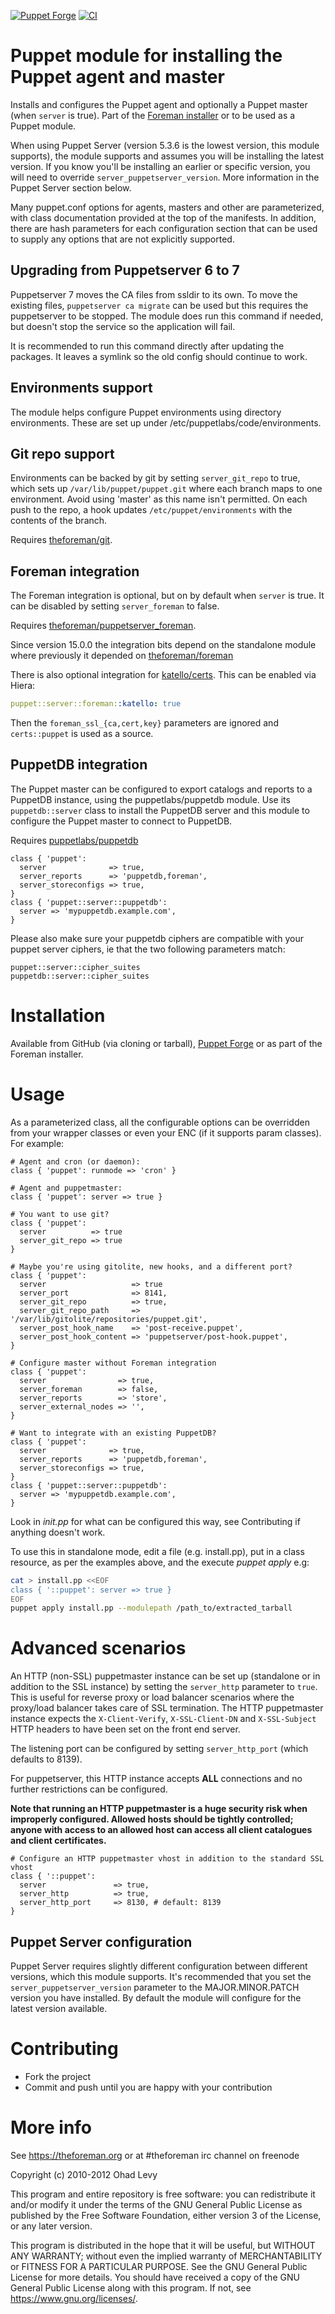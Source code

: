 [![Puppet Forge](https://img.shields.io/puppetforge/v/theforeman/puppet.svg)](https://forge.puppetlabs.com/theforeman/puppet)
[![CI](https://github.com/theforeman/puppet-puppet/actions/workflows/ci.yml/badge.svg?event=schedule)](https://github.com/theforeman/puppet-puppet/actions/workflows/ci.yml)

# Puppet module for installing the Puppet agent and master

Installs and configures the Puppet agent and optionally a Puppet master (when
`server` is true).  Part of the [Foreman installer](https://github.com/theforeman/foreman-installer)
or to be used as a Puppet module.

When using Puppet Server (version 5.3.6 is the lowest version, this module supports),
the module supports and assumes you will be installing the latest version.
If you know you'll be installing an earlier or specific version, you will
need to override `server_puppetserver_version`. More information in the Puppet
Server section below.

Many puppet.conf options for agents, masters and other are parameterized, with
class documentation provided at the top of the manifests. In addition, there
are hash parameters for each configuration section that can be used to supply
any options that are not explicitly supported.

## Upgrading from Puppetserver 6 to 7

Puppetserver 7 moves the CA files from ssldir to its own. To move the existing
files, `puppetserver ca migrate` can be used but this requires the puppetserver
to be stopped. The module does run this command if needed, but doesn't stop the
service so the application will fail.

It is recommended to run this command directly after updating the packages. It
leaves a symlink so the old config should continue to work.

## Environments support

The module helps configure Puppet environments using directory environments.
These are set up under /etc/puppetlabs/code/environments.

## Git repo support

Environments can be backed by git by setting `server_git_repo` to true, which
sets up `/var/lib/puppet/puppet.git` where each branch maps to one environment.
Avoid using 'master' as this name isn't permitted.  On each push to the repo, a
hook updates `/etc/puppet/environments` with the contents of the branch.

Requires [theforeman/git](https://forge.puppetlabs.com/theforeman/git).

## Foreman integration

The Foreman integration is optional, but on by default when `server` is true.
It can be disabled by setting `server_foreman` to false.

Requires [theforeman/puppetserver_foreman](https://forge.puppetlabs.com/theforeman/puppetserver_foreman).

Since version 15.0.0 the integration bits depend on the standalone module where
previously it depended on
[theforeman/foreman](https://forge.puppetlabs.com/theforeman/foreman)

There is also optional integration for [katello/certs](https://forge.puppetlabs.com/katello/certs).
This can be enabled via Hiera:

```yaml
puppet::server::foreman::katello: true
```

Then the `foreman_ssl_{ca,cert,key}` parameters are ignored and `certs::puppet` is used as a source.

## PuppetDB integration

The Puppet master can be configured to export catalogs and reports to a
PuppetDB instance, using the puppetlabs/puppetdb module.  Use its
`puppetdb::server` class to install the PuppetDB server and this module to
configure the Puppet master to connect to PuppetDB.

Requires [puppetlabs/puppetdb](https://forge.puppetlabs.com/puppetlabs/puppetdb)

```puppet
class { 'puppet':
  server              => true,
  server_reports      => 'puppetdb,foreman',
  server_storeconfigs => true,
}
class { 'puppet::server::puppetdb':
  server => 'mypuppetdb.example.com',
}
```

Please also make sure your puppetdb ciphers are compatible with your puppet server ciphers, ie that the two following parameters match:
```
puppet::server::cipher_suites
puppetdb::server::cipher_suites
```

# Installation

Available from GitHub (via cloning or tarball), [Puppet Forge](https://forge.puppetlabs.com/theforeman/puppet)
or as part of the Foreman installer.

# Usage

As a parameterized class, all the configurable options can be overridden from your
wrapper classes or even your ENC (if it supports param classes). For example:

```puppet
# Agent and cron (or daemon):
class { 'puppet': runmode => 'cron' }

# Agent and puppetmaster:
class { 'puppet': server => true }

# You want to use git?
class { 'puppet':
  server          => true
  server_git_repo => true
}

# Maybe you're using gitolite, new hooks, and a different port?
class { 'puppet':
  server                   => true
  server_port              => 8141,
  server_git_repo          => true,
  server_git_repo_path     => '/var/lib/gitolite/repositories/puppet.git',
  server_post_hook_name    => 'post-receive.puppet',
  server_post_hook_content => 'puppetserver/post-hook.puppet',
}

# Configure master without Foreman integration
class { 'puppet':
  server                => true,
  server_foreman        => false,
  server_reports        => 'store',
  server_external_nodes => '',
}

# Want to integrate with an existing PuppetDB?
class { 'puppet':
  server              => true,
  server_reports      => 'puppetdb,foreman',
  server_storeconfigs => true,
}
class { 'puppet::server::puppetdb':
  server => 'mypuppetdb.example.com',
}
```

Look in _init.pp_ for what can be configured this way, see Contributing if anything
doesn't work.

To use this in standalone mode, edit a file (e.g. install.pp), put in a class resource,
as per the examples above, and the execute _puppet apply_ e.g:

```sh
cat > install.pp <<EOF
class { '::puppet': server => true }
EOF
puppet apply install.pp --modulepath /path_to/extracted_tarball
```

# Advanced scenarios

An HTTP (non-SSL) puppetmaster instance can be set up (standalone or in addition to
the SSL instance) by setting the `server_http` parameter to `true`. This is useful for
reverse proxy or load balancer scenarios where the proxy/load balancer takes care of SSL
termination. The HTTP puppetmaster instance expects the `X-Client-Verify`, `X-SSL-Client-DN`
and `X-SSL-Subject` HTTP headers to have been set on the front end server.

The listening port can be configured by setting `server_http_port` (which defaults to 8139).

For puppetserver, this HTTP instance accepts **ALL** connections and no further restrictions can be configured.

**Note that running an HTTP puppetmaster is a huge security risk when improperly
configured. Allowed hosts should be tightly controlled; anyone with access to an allowed
host can access all client catalogues and client certificates.**

```puppet
# Configure an HTTP puppetmaster vhost in addition to the standard SSL vhost
class { '::puppet':
  server               => true,
  server_http          => true,
  server_http_port     => 8130, # default: 8139
}
```

## Puppet Server configuration

Puppet Server requires slightly different configuration between different
versions, which this module supports. It's recommended that you set the
`server_puppetserver_version` parameter to the MAJOR.MINOR.PATCH version
you have installed. By default the module will configure for the latest
version available.

# Contributing

* Fork the project
* Commit and push until you are happy with your contribution

# More info

See https://theforeman.org or at #theforeman irc channel on freenode

Copyright (c) 2010-2012 Ohad Levy

This program and entire repository is free software: you can redistribute it and/or modify
it under the terms of the GNU General Public License as published by
the Free Software Foundation, either version 3 of the License, or
any later version.

This program is distributed in the hope that it will be useful,
but WITHOUT ANY WARRANTY; without even the implied warranty of
MERCHANTABILITY or FITNESS FOR A PARTICULAR PURPOSE.  See the
GNU General Public License for more details.
You should have received a copy of the GNU General Public License
along with this program.  If not, see <https://www.gnu.org/licenses/>.
